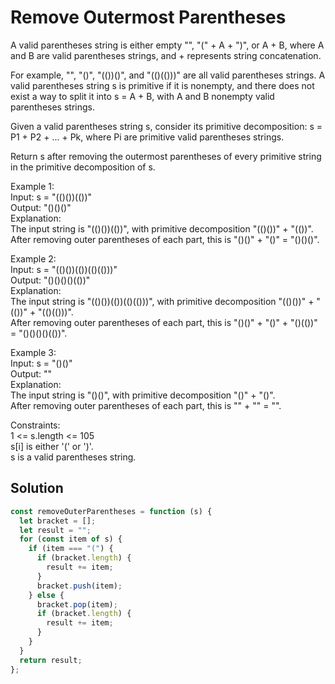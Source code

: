 # Remove Outermost Parentheses

A valid parentheses string is either empty "", "(" + A + ")", or A + B, where A and B are valid parentheses strings, and + represents string concatenation.

For example, "", "()", "(())()", and "(()(()))" are all valid parentheses strings.
A valid parentheses string s is primitive if it is nonempty, and there does not exist a way to split it into s = A + B, with A and B nonempty valid parentheses strings.

Given a valid parentheses string s, consider its primitive decomposition: s = P1 + P2 + ... + Pk, where Pi are primitive valid parentheses strings.

Return s after removing the outermost parentheses of every primitive string in the primitive decomposition of s.

Example 1:  
Input: s = "(()())(())"  
Output: "()()()"  
Explanation:  
The input string is "(()())(())", with primitive decomposition "(()())" + "(())".  
After removing outer parentheses of each part, this is "()()" + "()" = "()()()".

Example 2:  
Input: s = "(()())(())(()(()))"  
Output: "()()()()(())"  
Explanation:  
The input string is "(()())(())(()(()))", with primitive decomposition "(()())" + "(())" + "(()(()))".  
After removing outer parentheses of each part, this is "()()" + "()" + "()(())" = "()()()()(())".

Example 3:  
Input: s = "()()"  
Output: ""  
Explanation:  
The input string is "()()", with primitive decomposition "()" + "()".  
After removing outer parentheses of each part, this is "" + "" = "".

Constraints:  
1 <= s.length <= 105  
s[i] is either '(' or ')'.  
s is a valid parentheses string.

## Solution

```javascript
const removeOuterParentheses = function (s) {
  let bracket = [];
  let result = "";
  for (const item of s) {
    if (item === "(") {
      if (bracket.length) {
        result += item;
      }
      bracket.push(item);
    } else {
      bracket.pop(item);
      if (bracket.length) {
        result += item;
      }
    }
  }
  return result;
};
```
